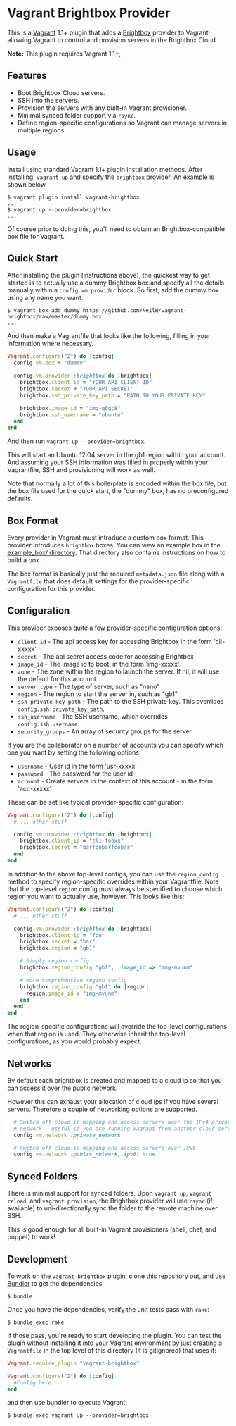 # Vagrant Brightbox Provider

This is a [Vagrant](http://www.vagrantup.com) 1.1+ plugin that adds a [Brightbox](http://brightbox.com/)
provider to Vagrant, allowing Vagrant to control and provision servers in
the Brightbox Cloud

**Note:** This plugin requires Vagrant 1.1+,

## Features

* Boot Brightbox Cloud servers.
* SSH into the servers.
* Provision the servers with any built-in Vagrant provisioner.
* Minimal synced folder support via `rsync`.
* Define region-specific configurations so Vagrant can manage servers
  in multiple regions.

## Usage

Install using standard Vagrant 1.1+ plugin installation methods. After
installing, `vagrant up` and specify the `brightbox` provider. An example is
shown below.

```
$ vagrant plugin install vagrant-brightbox
...
$ vagrant up --provider=brightbox
...
```

Of course prior to doing this, you'll need to obtain an Brightbox-compatible
box file for Vagrant.

## Quick Start

After installing the plugin (instructions above), the quickest way to get
started is to actually use a dummy Brightbox box and specify all the details
manually within a `config.vm.provider` block. So first, add the dummy
box using any name you want:

```
$ vagrant box add dummy https://github.com/NeilW/vagrant-brightbox/raw/master/dummy.box
...
```

And then make a Vagrantfile that looks like the following, filling in
your information where necessary.

```ruby
Vagrant.configure("2") do |config|
  config.vm.box = "dummy"

  config.vm.provider :brightbox do |brightbox|
    brightbox.client_id = "YOUR API CLIENT ID"
    brightbox.secret = "YOUR API SECRET"
    brightbox.ssh_private_key_path = "PATH TO YOUR PRIVATE KEY"

    brightbox.image_id = "img-q6gc8"
    brightbox.ssh_username = "ubuntu"
  end
end
```

And then run `vagrant up --provider=brightbox`.

This will start an Ubuntu 12.04 server in the gb1 region within
your account. And assuming your SSH information was filled in properly
within your Vagrantfile, SSH and provisioning will work as well.

Note that normally a lot of this boilerplate is encoded within the box
file, but the box file used for the quick start, the "dummy" box, has
no preconfigured defaults.

## Box Format

Every provider in Vagrant must introduce a custom box format. This
provider introduces `brightbox` boxes. You can view an example box in
the [example_box/ directory](https://github.com/NeilW/vagrant-brightbox/tree/master/example_box).
That directory also contains instructions on how to build a box.

The box format is basically just the required `metadata.json` file
along with a `Vagrantfile` that does default settings for the
provider-specific configuration for this provider.

## Configuration

This provider exposes quite a few provider-specific configuration options:

* `client_id` - The api access key for accessing Brightbox in the form 'cli-xxxxx'
* `secret` - The api secret access code for accessing Brightbox
* `image_id` - The image id to boot, in the form 'img-xxxxx'
* `zone` - The zone within the region to launch
  the server. If nil, it will use the default for this account. 
* `server_type` - The type of server, such as "nano"
* `region` - The region to start the server in, such as "gb1"
* `ssh_private_key_path` - The path to the SSH private key. This overrides
  `config.ssh.private_key_path`.
* `ssh_username` - The SSH username, which overrides `config.ssh.username`.
* `security_groups` - An array of security groups for the server.

If you are the collaborator on a number of accounts you can specify which one you want by setting the following options:

* `username` - User id in the form 'usr-xxxxx'
* `password` - The password for the user id
* `account` - Create servers in the context of this account - in the form 'acc-xxxxx'

These can be set like typical provider-specific configuration:

```ruby
Vagrant.configure("2") do |config|
  # ... other stuff

  config.vm.provider :brightbox do |brightbox|
    brightbox.client_id = "cli-fooxx"
    brightbox.secret = "barfoobarfoobar"
  end
end
```

In addition to the above top-level configs, you can use the `region_config`
method to specify region-specific overrides within your Vagrantfile. Note
that the top-level `region` config must always be specified to choose which
region you want to actually use, however. This looks like this:

```ruby
Vagrant.configure("2") do |config|
  # ... other stuff

  config.vm.provider :brightbox do |brightbox|
    brightbox.client_id = "foo"
    brightbox.secret = "bar"
    brightbox.region = "gb1"

    # Simply region config
    brightbox.region_config "gb1", :image_id => "img-mvunm"

    # More comprehensive region config
    brightbox.region_config "gb1" do |region|
      region.image_id = "img-mvunm"
    end
  end
end
```

The region-specific configurations will override the top-level
configurations when that region is used. They otherwise inherit
the top-level configurations, as you would probably expect.

## Networks

By default each brightbox is created and mapped to a cloud ip so that
you can access it over the public network.

However this can exhaust your allocation of cloud ips if you have several servers. Therefore a couple of networking options are supported.

```ruby
  # Switch off cloud ip mapping and access servers over the IPv4 private
  # network - useful if you are running Vagrant from another cloud server.
  config.vm.network :private_network

  # Switch off cloud ip mapping and access servers over IPv6.
  config.vm.network :public_network, ipv6: true
```

## Synced Folders

There is minimal support for synced folders. Upon `vagrant up`,
`vagrant reload`, and `vagrant provision`, the Brightbox provider will use
`rsync` (if available) to uni-directionally sync the folder to
the remote machine over SSH.

This is good enough for all built-in Vagrant provisioners (shell,
chef, and puppet) to work!

## Development

To work on the `vagrant-brightbox` plugin, clone this repository out, and use
[Bundler](http://gembundler.com) to get the dependencies:

```
$ bundle
```

Once you have the dependencies, verify the unit tests pass with `rake`:

```
$ bundle exec rake
```

If those pass, you're ready to start developing the plugin. You can test
the plugin without installing it into your Vagrant environment by just
creating a `Vagrantfile` in the top level of this directory (it is gitignored)
that uses it:

```ruby
Vagrant.require_plugin "vagrant-brightbox"

Vagrant.configure("2") do |config|
  #Config here
end
```

and then use bundler to execute Vagrant:

```
$ bundle exec vagrant up --provider=brightbox
```
